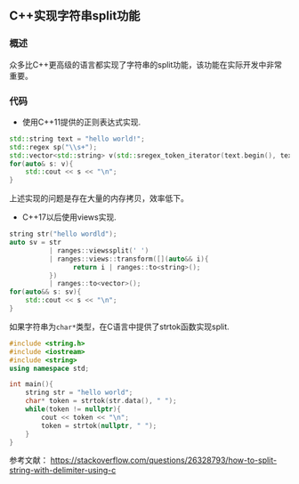 ## **C++实现字符串split功能**

### **概述**

众多比C++更高级的语言都实现了字符串的split功能，该功能在实际开发中非常重要。



### **代码**

* 使用C++11提供的正则表达式实现.

```c++
std::string text = "hello world!";
std::regex sp("\\s+");
std::vector<std::string> v(std::sregex_token_iterator(text.begin(), text.end(), sp, -1), std::sregex_token_iterator());
for(auto& s: v){
    std::cout << s << "\n";
}
```

上述实现的问题是存在大量的内存拷贝，效率低下。

* C++17以后使用views实现.

```c++
string str("hello wordld");
auto sv = str
          | ranges::viewssplit(' ')
          | ranges::views::transform([](auto&& i){
          		return i | ranges::to<string>();
          })
          | ranges::to<vector>();
for(auto&& s: sv){
    std::cout << s << "\n";
}
```



如果字符串为`char*`类型，在C语言中提供了strtok函数实现split.

```c++
#include <string.h>
#include <iostream>
#include <string>
using namespace std;

int main(){
    string str = "hello world";
    char* token = strtok(str.data(), " ");
    while(token != nullptr){
        cout << token << "\n";
        token = strtok(nullptr, " ");
    }
}
```

参考文献： https://stackoverflow.com/questions/26328793/how-to-split-string-with-delimiter-using-c